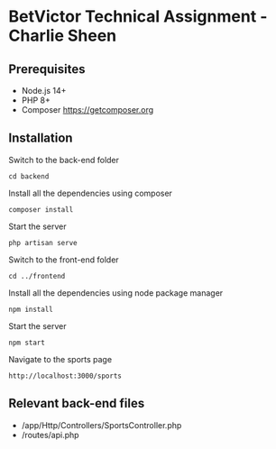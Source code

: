 # BetVictor Technical Assignment - Charlie Sheen

## Prerequisites
- Node.js 14+
- PHP 8+
- Composer https://getcomposer.org

## Installation

Switch to the back-end folder

    cd backend

Install all the dependencies using composer

    composer install

Start the server

    php artisan serve
    
Switch to the front-end folder

    cd ../frontend
    
Install all the dependencies using node package manager

    npm install

Start the server

    npm start
    
Navigate to the sports page

    http://localhost:3000/sports
    
## Relevant back-end files

- /app/Http/Controllers/SportsController.php
- /routes/api.php
